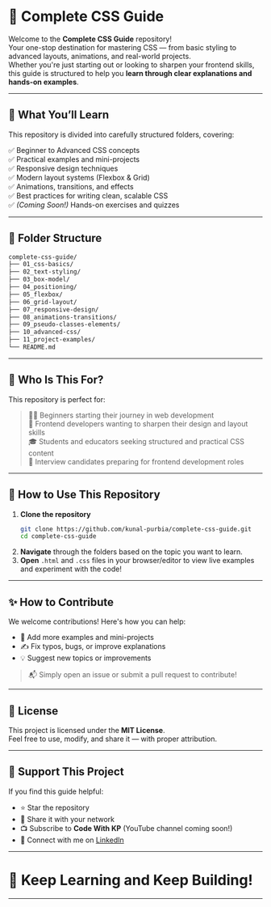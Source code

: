 # 🎨 Complete CSS Guide

Welcome to the **Complete CSS Guide** repository!  
Your one-stop destination for mastering CSS — from basic styling to advanced layouts, animations, and real-world projects.  
Whether you're just starting out or looking to sharpen your frontend skills, this guide is structured to help you **learn through clear explanations and hands-on examples**.

---

## 🚀 What You’ll Learn

This repository is divided into carefully structured folders, covering:

✅ Beginner to Advanced CSS concepts  
✅ Practical examples and mini-projects  
✅ Responsive design techniques  
✅ Modern layout systems (Flexbox & Grid)  
✅ Animations, transitions, and effects  
✅ Best practices for writing clean, scalable CSS  
✅ _(Coming Soon!)_ Hands-on exercises and quizzes

---

## 📂 Folder Structure

```bash
complete-css-guide/
├── 01_css-basics/
├── 02_text-styling/
├── 03_box-model/
├── 04_positioning/
├── 05_flexbox/
├── 06_grid-layout/
├── 07_responsive-design/
├── 08_animations-transitions/
├── 09_pseudo-classes-elements/
├── 10_advanced-css/
├── 11_project-examples/
└── README.md
```

---

## 🧠 Who Is This For?

This repository is perfect for:

> 🧑‍💻 Beginners starting their journey in web development  
> 🎨 Frontend developers wanting to sharpen their design and layout skills  
> 🎓 Students and educators seeking structured and practical CSS content  
> 💼 Interview candidates preparing for frontend development roles

---

## 📌 How to Use This Repository

1. **Clone the repository**
   ```bash
   git clone https://github.com/kunal-purbia/complete-css-guide.git
   cd complete-css-guide
   ```
2. **Navigate** through the folders based on the topic you want to learn.
3. **Open** `.html` and `.css` files in your browser/editor to view live examples and experiment with the code!

---

## ✨ How to Contribute

We welcome contributions! Here's how you can help:

- 🧪 Add more examples and mini-projects
- ✍️ Fix typos, bugs, or improve explanations
- 💡 Suggest new topics or improvements

> 📬 Simply open an issue or submit a pull request to contribute!

---

## 📄 License

This project is licensed under the **MIT License**.  
Feel free to use, modify, and share it — with proper attribution.

---

## 🙌 Support This Project

If you find this guide helpful:

- ⭐ Star the repository
- 📢 Share it with your network
- 📺 Subscribe to **Code With KP** (YouTube channel coming soon!)
- 💬 Connect with me on [LinkedIn](https://www.linkedin.com/in/kpurbia/)

---

# 🎯 Keep Learning and Keep Building!

---
